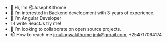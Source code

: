 - 👋 Hi, I’m @JosephKithome
- 👀 I’m interested in Backend development with 3 years of experience.
- 🌱 I’m  Angular Developer
- ✨I write ReactJs try me!
- 💞️ I’m looking to collaborate on open source projects.
- 📫 How to reach me jmulingwakithome.jmk@gmail.com, +254717064174

<!---
JosephKithome/JosephKithome is a ✨ special ✨ repository because its `README.md` (this file) appears on your GitHub profile.
You can click the Preview link to take a look at your changes.
--->
